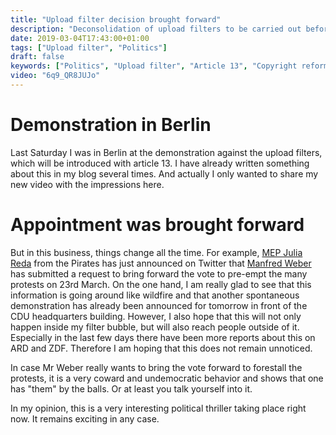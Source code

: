 ```yaml
---
title: "Upload filter decision brought forward"
description: "Deconsolidation of upload filters to be carried out before protests"
date: 2019-03-04T17:43:00+01:00
tags: ["Upload filter", "Politics"]
draft: false
keywords: ["Politics", "Upload filter", "Article 13", "Copyright reform", "EU", "Julia Reda", "Manfred Weber"]
video: "6q9_QR8JUJo"
---
```


# Demonstration in Berlin
Last Saturday I was in Berlin at the demonstration against the upload filters, which will be introduced with article 13. I have already written something about this in my blog several times. And actually I only wanted to share my new video with the impressions here.

# Appointment was brought forward
But in this business, things change all the time. For example, [MEP Julia Reda](https://twitter.com/Senficon) from the Pirates has just announced on Twitter that [Manfred Weber](https://twitter.com/ManfredWeber) has submitted a request to bring forward the vote to pre-empt the many protests on 23rd March. On the one hand, I am really glad to see that this information is going around like wildfire and that another spontaneous demonstration has already been announced for tomorrow in front of the CDU headquarters building. However, I also hope that this will not only happen inside my filter bubble, but will also reach people outside of it. Especially in the last few days there have been more reports about this on ARD and ZDF. Therefore I am hoping that this does not remain unnoticed.

In case Mr Weber really wants to bring the vote forward to forestall the protests, it is a very coward and undemocratic behavior and shows that one has "them" by the balls. Or at least you talk yourself into it.

In my opinion, this is a very interesting political thriller taking place right now. It remains exciting in any case.
